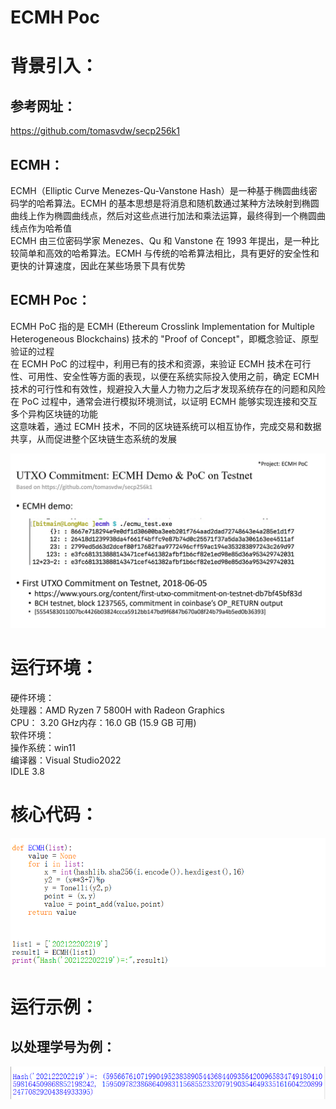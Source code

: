 # ECMH Poc  
# 背景引入：  
## 参考网址：  
https://github.com/tomasvdw/secp256k1  
## ECMH：  
ECMH（Elliptic Curve Menezes-Qu-Vanstone Hash）是一种基于椭圆曲线密码学的哈希算法。ECMH 的基本思想是将消息和随机数通过某种方法映射到椭圆曲线上作为椭圆曲线点，然后对这些点进行加法和乘法运算，最终得到一个椭圆曲线点作为哈希值  
ECMH 由三位密码学家 Menezes、Qu 和 Vanstone 在 1993 年提出，是一种比较简单和高效的哈希算法。ECMH 与传统的哈希算法相比，具有更好的安全性和更快的计算速度，因此在某些场景下具有优势  
## ECMH Poc：  
ECMH PoC 指的是 ECMH (Ethereum Crosslink Implementation for Multiple Heterogeneous Blockchains) 技术的 "Proof of Concept"，即概念验证、原型验证的过程  
在 ECMH PoC 的过程中，利用已有的技术和资源，来验证 ECMH 技术在可行性、可用性、安全性等方面的表现，以便在系统实际投入使用之前，确定 ECMH 技术的可行性和有效性，规避投入大量人力物力之后才发现系统存在的问题和风险 
在 PoC 过程中，通常会进行模拟环境测试，以证明 ECMH 能够实现连接和交互多个异构区块链的功能  
这意味着，通过 ECMH 技术，不同的区块链系统可以相互协作，完成交易和数据共享，从而促进整个区块链生态系统的发展  

![Image_test](https://github.com/zhuruiqigroup35num1/homework-group-35/blob/main/image/project20_2.png)

# 运行环境：  
硬件环境：  
处理器：AMD Ryzen 7 5800H with Radeon Graphics   
CPU： 3.20 GHz内存：16.0 GB (15.9 GB 可用)  
软件环境：  
操作系统：win11   
编译器：Visual Studio2022  
IDLE 3.8

# 核心代码：  
![Image_test](https://github.com/zhuruiqigroup35num1/homework-group-35/blob/main/image/project20_1.png)  

# 运行示例：  
## 以处理学号为例：  
![Image_test](https://github.com/zhuruiqigroup35num1/homework-group-35/blob/main/image/project20_3.png)  
